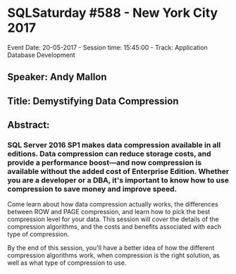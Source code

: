 # SQLSaturday #588 - New York City 2017
Event Date: 20-05-2017 - Session time: 15:45:00 - Track: Application  Database Development
## Speaker: Andy Mallon
## Title: Demystifying Data Compression
## Abstract:
### SQL Server 2016 SP1 makes data compression available in all editions. Data compression can reduce storage costs, and provide a performance boost—and now compression is available without the added cost of Enterprise Edition. Whether you are a developer or a DBA, it's important to know how to use compression to save money and improve speed.

Come learn about how data compression actually works, the differences between ROW and PAGE compression, and learn how to pick the best compression level for your data. This session will cover the details of the compression algorithms, and the costs and benefits associated with each type of compression. 

By the end of this session, you'll have a better idea of how the different compression algorithms work, when compression is the right solution, as well as what type of compression to use.
